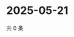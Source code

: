 # 2025-05-21

共 0 条

<!-- BEGIN ZHIHUVIDEO -->
<!-- 最后更新时间 Wed May 21 2025 23:12:46 GMT+0800 (China Standard Time) -->

<!-- END ZHIHUVIDEO -->
